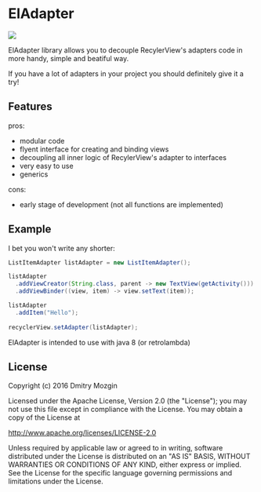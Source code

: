 ElAdapter
=========
[![](https://jitpack.io/v/m039/el-adapter.svg)](https://jitpack.io/#m039/el-adapter)

ElAdapter library allows you to decouple RecylerView's adapters code in more handy, simple and beatiful way.

If you have a lot of adapters in your project you should definitely give it a try!

Features
--------

pros:
* modular code
* flyent interface for creating and binding views
* decoupling all inner logic of RecylerView's adapter to interfaces
* very easy to use
* generics

cons:
* early stage of development (not all functions are implemented)


Example
-------

I bet you won't write any shorter:

```java
ListItemAdapter listAdapter = new ListItemAdapter();

listAdapter
  .addViewCreator(String.class, parent -> new TextView(getActivity()))
  .addViewBinder((view, item) -> view.setText(item));

listAdapter
  .addItem("Hello");
  
recyclerView.setAdapter(listAdapter);
```

ElAdapter is intended to use with java 8 (or retrolambda)

License
-------

Copyright (c) 2016 Dmitry Mozgin

Licensed under the Apache License, Version 2.0 (the "License");
you may not use this file except in compliance with the License.
You may obtain a copy of the License at

http://www.apache.org/licenses/LICENSE-2.0

Unless required by applicable law or agreed to in writing, software
distributed under the License is distributed on an "AS IS" BASIS,
WITHOUT WARRANTIES OR CONDITIONS OF ANY KIND, either express or implied.
See the License for the specific language governing permissions and
limitations under the License.
